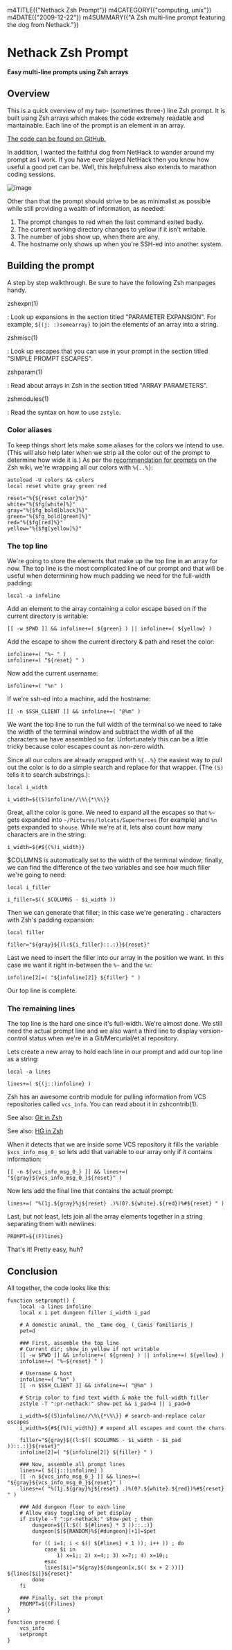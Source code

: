 m4TITLE({"Nethack Zsh Prompt"})
m4CATEGORY({"computing, unix"})
m4DATE({"2009-12-22"})
m4SUMMARY({"A Zsh multi-line prompt featuring the dog from Nethack."})

Nethack Zsh Prompt
==================

**Easy multi-line prompts using Zsh arrays**

Overview
--------

This is a quick overview of my two- (sometimes three-) line Zsh prompt.
It is built using Zsh arrays which makes the code extremely readable and
mantainable. Each line of the prompt is an element in an array.

[The code can be found on
GitHub.](https://github.com/whiteinge/dotfiles/blob/master/.zsh_shouse_prompt)

In addition, I wanted the faithful dog from NetHack to wander around my
prompt as I work. If you have ever played NetHack then you know how
useful a good pet can be. Well, this helpfulness also extends to
marathon coding sessions.

![image](./nethack-term.png)

Other than that the prompt should strive to be as minimalist as possible
while still providing a wealth of information, as needed:

1.  The prompt changes to red when the last command exited badly.
2.  The current working directory changes to yellow if it isn't
    writable.
3.  The number of jobs show up, when there are any.
4.  The hostname only shows up when you're SSH-ed into another system.

Building the prompt
-------------------

A step by step walkthrough. Be sure to have the following Zsh manpages
handy.

zshexpn(1)

:   Look up expansions in the section titled "PARAMETER EXPANSION". For
    example, `${(j: :)somearray}` to join the elements of an array into
    a string.

zshmisc(1)

:   Look up escapes that you can use in your prompt in the section
    titled "SIMPLE PROMPT ESCAPES".

zshparam(1)

:   Read about arrays in Zsh in the section titled "ARRAY PARAMETERS".

zshmodules(1)

:   Read the syntax on how to use `zstyle`.

### Color aliases

To keep things short lets make some aliases for the colors we intend to
use. (This will also help later when we strip all the color out of the
prompt to determine how wide it is.) As per the [recommendation for
prompts](http://zshwiki.org/home/config/prompt) on the Zsh wiki, we're
wrapping all our colors with `%{..%}`:

    autoload -U colors && colors
    local reset white gray green red

    reset="%{${reset_color}%}"
    white="%{$fg[white]%}"
    gray="%{$fg_bold[black]%}"
    green="%{$fg_bold[green]%}"
    red="%{$fg[red]%}"
    yellow="%{$fg[yellow]%}"

### The top line

We're going to store the elements that make up the top line in an array
for now. The top line is the most complicated line of our prompt and
that will be useful when determining how much padding we need for the
full-width padding:

    local -a infoline

Add an element to the array containing a color escape based on if the
current directory is writable:

    [[ -w $PWD ]] && infoline+=( ${green} ) || infoline+=( ${yellow} )

Add the escape to show the current directory & path and reset the color:

    infoline+=( "%~ " )
    infoline+=( "${reset} " )

Now add the current username:

    infoline+=( "%n" )

If we're ssh-ed into a machine, add the hostname:

    [[ -n $SSH_CLIENT ]] && infoline+=( "@%m" )

We want the top line to run the full width of the terminal so we need to
take the width of the terminal window and subtract the width of all the
characters we have assembled so far. Unfortunately this can be a little
tricky because color escapes count as non-zero width.

Since all our colors are already wrapped with `%{..%}` the easiest way
to pull out the color is to do a simple search and replace for that
wrapper. (The `(S)` tells it to search substrings.):

    local i_width

    i_width=${(S)infoline//\%\{*\%\}}

Great, all the color is gone. We need to expand all the escapes so that
`%~` gets expanded into `~/Pictures/lolcats/Superheroes` (for example)
and `%n` gets expanded to `shouse`. While we're at it, lets also count
how many characters are in the string:

    i_width=${#${(%)i_width}}

$COLUMNS is automatically set to the width of the terminal window;
finally, we can find the difference of the two variables and see how
much filler we're going to need:

    local i_filler

    i_filler=$(( $COLUMNS - $i_width ))

Then we can generate that filler; in this case we're generating `.`
characters with Zsh's padding expansion:

    local filler

    filler="${gray}${(l:${i_filler}::.:)}${reset}"

Last we need to insert the filler into our array in the position we
want. In this case we want it right in-between the `%~` and the `%n`:

    infoline[2]=( "${infoline[2]} ${filler} " )

Our top line is complete.

### The remaining lines

The top line is the hard one since it's full-width. We're almost done.
We still need the actual prompt line and we also want a third line to
display version-control status when we're in a Git/Mercurial/et al
repository.

Lets create a new array to hold each line in our prompt and add our top
line as a string:

    local -a lines

    lines+=( ${(j::)infoline} )

Zsh has an awesome contrib module for pulling information from VCS
repositories called `vcs_info`. You can read about it in zshcontrib(1).

See also: [Git in Zsh](../2010/git-in-zsh.html)

See also: [HG in Zsh](../2010/hg-in-zsh.rst)

When it detects that we are inside some VCS repository it fills the
variable `$vcs_info_msg_0_` so lets add that variable to our array only
if it contains information:

    [[ -n ${vcs_info_msg_0_} ]] && lines+=( "${gray}${vcs_info_msg_0_}${reset}" )

Now lets add the final line that contains the actual prompt:

    lines+=( "%(1j.${gray}%j${reset} .)%(0?.${white}.${red})%#${reset} " )

Last, but not least, lets join all the array elements together in a
string separating them with newlines:

    PROMPT=${(F)lines}

That's it! Pretty easy, huh?

Conclusion
----------

All together, the code looks like this:

    function setprompt() {
        local -a lines infoline
        local x i pet dungeon filler i_width i_pad

        # A domestic animal, the _tame dog_ (_Canis familiaris_)
        pet=d

        ### First, assemble the top line
        # Current dir; show in yellow if not writable
        [[ -w $PWD ]] && infoline+=( ${green} ) || infoline+=( ${yellow} )
        infoline+=( "%~${reset} " )

        # Username & host
        infoline+=( "%n" )
        [[ -n $SSH_CLIENT ]] && infoline+=( "@%m" )

        # Strip color to find text width & make the full-width filler
        zstyle -T ":pr-nethack:" show-pet && i_pad=4 || i_pad=0

        i_width=${(S)infoline//\%\{*\%\}} # search-and-replace color escapes
        i_width=${#${(%)i_width}} # expand all escapes and count the chars

        filler="${gray}${(l:$(( $COLUMNS - $i_width - $i_pad ))::.:)}${reset}"
        infoline[2]=( "${infoline[2]} ${filler} " )

        ### Now, assemble all prompt lines
        lines+=( ${(j::)infoline} )
        [[ -n ${vcs_info_msg_0_} ]] && lines+=( "${gray}${vcs_info_msg_0_}${reset}" )
        lines+=( "%(1j.${gray}%j${reset} .)%(0?.${white}.${red})%#${reset} " )

        ### Add dungeon floor to each line
        # Allow easy toggling of pet display
        if zstyle -T ":pr-nethack:" show-pet ; then
            dungeon=${(l:$(( ${#lines} * 3 ))::.:)}
            dungeon[$[${RANDOM}%${#dungeon}]+1]=$pet

            for (( i=1; i < $(( ${#lines} + 1 )); i++ )) ; do
                case $i in
                    1) x=1;; 2) x=4;; 3) x=7;; 4) x=10;;
                esac
                lines[$i]="${gray}${dungeon[x,$(( $x + 2 ))]} ${lines[$i]}${reset}"
            done
        fi

        ### Finally, set the prompt
        PROMPT=${(F)lines}
    }

    function precmd {
        vcs_info
        setprompt
    }
